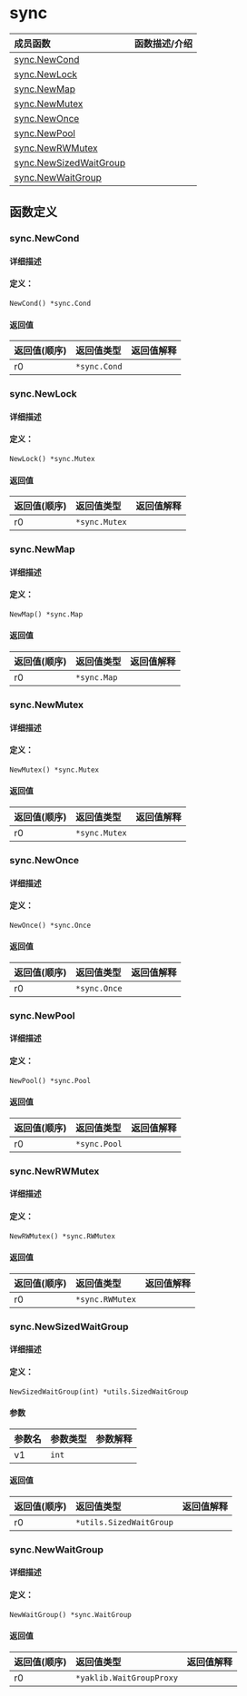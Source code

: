 # sync


|成员函数|函数描述/介绍|
|:------|:--------|
 | [sync.NewCond](#syncnewcond) |  |
 | [sync.NewLock](#syncnewlock) |  |
 | [sync.NewMap](#syncnewmap) |  |
 | [sync.NewMutex](#syncnewmutex) |  |
 | [sync.NewOnce](#syncnewonce) |  |
 | [sync.NewPool](#syncnewpool) |  |
 | [sync.NewRWMutex](#syncnewrwmutex) |  |
 | [sync.NewSizedWaitGroup](#syncnewsizedwaitgroup) |  |
 | [sync.NewWaitGroup](#syncnewwaitgroup) |  |




 



## 函数定义

### sync.NewCond



#### 详细描述



#### 定义：

`NewCond() *sync.Cond`

 


#### 返回值

|返回值(顺序)|返回值类型|返回值解释|
|:-----------|:---------- |:-----------|
| r0 | `*sync.Cond` |   |


 
### sync.NewLock



#### 详细描述



#### 定义：

`NewLock() *sync.Mutex`

 


#### 返回值

|返回值(顺序)|返回值类型|返回值解释|
|:-----------|:---------- |:-----------|
| r0 | `*sync.Mutex` |   |


 
### sync.NewMap



#### 详细描述



#### 定义：

`NewMap() *sync.Map`

 


#### 返回值

|返回值(顺序)|返回值类型|返回值解释|
|:-----------|:---------- |:-----------|
| r0 | `*sync.Map` |   |


 
### sync.NewMutex



#### 详细描述



#### 定义：

`NewMutex() *sync.Mutex`

 


#### 返回值

|返回值(顺序)|返回值类型|返回值解释|
|:-----------|:---------- |:-----------|
| r0 | `*sync.Mutex` |   |


 
### sync.NewOnce



#### 详细描述



#### 定义：

`NewOnce() *sync.Once`

 


#### 返回值

|返回值(顺序)|返回值类型|返回值解释|
|:-----------|:---------- |:-----------|
| r0 | `*sync.Once` |   |


 
### sync.NewPool



#### 详细描述



#### 定义：

`NewPool() *sync.Pool`

 


#### 返回值

|返回值(顺序)|返回值类型|返回值解释|
|:-----------|:---------- |:-----------|
| r0 | `*sync.Pool` |   |


 
### sync.NewRWMutex



#### 详细描述



#### 定义：

`NewRWMutex() *sync.RWMutex`

 


#### 返回值

|返回值(顺序)|返回值类型|返回值解释|
|:-----------|:---------- |:-----------|
| r0 | `*sync.RWMutex` |   |


 
### sync.NewSizedWaitGroup



#### 详细描述



#### 定义：

`NewSizedWaitGroup(int) *utils.SizedWaitGroup`


#### 参数

|参数名|参数类型|参数解释|
|:-----------|:---------- |:-----------|
| v1 | `int` |   |





#### 返回值

|返回值(顺序)|返回值类型|返回值解释|
|:-----------|:---------- |:-----------|
| r0 | `*utils.SizedWaitGroup` |   |


 
### sync.NewWaitGroup



#### 详细描述



#### 定义：

`NewWaitGroup() *sync.WaitGroup`

 


#### 返回值

|返回值(顺序)|返回值类型|返回值解释|
|:-----------|:---------- |:-----------|
| r0 | `*yaklib.WaitGroupProxy` |   |


 


